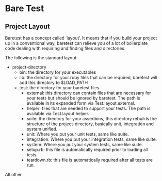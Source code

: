 Bare Test
=========



Project Layout
--------------

Baretest has a concept called 'layout'. It means that if you build your project up in a conventional
way, baretest can relieve you of a lot of boilerplate code dealing with requiring and finding files
and directories.

The following is the standard layout:

* project-directory
  * bin:  the directory for your executables
  * lib:  the directory for your ruby files that can be required, baretest will add this directory to
          $LOAD_PATH
  * test: the directory for your baretest files
    * external:    this directory can contain files that are necessary for your tests but should be
                   ignored by baretest.
                   The path is available in its expanded form via Test.layout.external.
    * helper:      files that are needed to support your tests.
                   The path is available via Test.layout.helper.
    * suite:       the directory for your assertions, this directory rebuilds the structure of the
                   project-directory, basically unit, integration and system unified.
    * unit:        Where you put your unit tests, same like suite.
    * integration: Where you put your integration tests, same like suite.
    * system:      Where you put your system tests, same like suite.
    * setup.rb:    this file is automatically required prior to loading all tests.
    * teardown.rb: this file is automatically required after all tests are run.

All other 